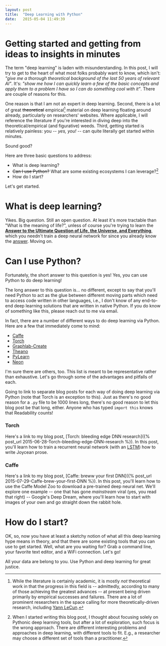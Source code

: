 ```yaml
---
layout: post
title:  "Deep Learning with Python"
date:   2015-05-04 11:49:39
---
```


# Getting started and getting from ideas to insights in minutes

The term "deep learning" is laden with misunderstanding. In this post, I will try to get to the heart of what most folks probably want to know, which isn't: *"give me a thorough theoretical background of the last 50 years of relevant AI"*. It's: *"show me how I can quickly learn a few of the basic concepts and apply them to a problem I have so I can do something cool with it"*. There are couple of reasons for this. 

One reason is that I am not an expert in deep learning. Second, there is a lot of great <del>theoretical</del> empirical[^0] material on deep learning floating around already, particularly on researchers' websites. Where applicable, I will reference the literature if you're interested in diving deep into the theoretical/empirical (and figurative) weeds. Third, getting started is relatively painless: you -- *yes, you!* -- can quite literally get started within minutes.

Sound good?

Here are three basic questions to address:

- What is deep learning?
- <del>Can I use Python?</del> What are some existing ecosystems I can leverage?[^1]
- How do I start?

Let's get started.

# What is deep learning?

Yikes. Big question. Still an open question. At least it's more tractable than "What is the meaning of life?", unless of course you're trying to learn the [**Answer to the Ultimate Question of Life, the Universe, and Everything**][42], which you needn't train a deep neural network for since you already know the [answer][42]. Moving on.

# Can I use Python?

Fortunately, the short answer to this question is yes! Yes, you can use Python to do deep learning!

The long answer to this question is... no different, except to say that you'll need Python to act as the glue between different moving parts which need to access code written in other languages, i.e., I don't know of any end-to-end deep learning solutions that are written in native Python. If you do know of something like this, please reach out to me via email.

In fact, there are a number of different ways to do deep learning via Python. Here are a few that immediately come to mind:

- [Caffe][caffe]
- [Torch][Torch]
- [Graphlab-Create][dato]
- [Theano][Theano]
- [PyLearn][PyLearn]
- [Neon][nervanasys]

I'm sure there are others, too. This list is meant to be representative rather than exhaustive. Let's go through some of the advantages and pitfalls of each.

Going to link to separate blog posts for each way of doing deep learning via Python (note that Torch is an exception to this). Just as there's no good reason for a `.py` file to be 1000 lines long, there's no good reason to let this blog post be that long, either. Anyone who has typed `import this` knows that Readability counts!

### Torch

Here's a link to my blog post, [Torch: bleeding edge DNN research]({% post_url 2015-06-28-Torch-bleeding-edge-DNN-research %}). In this post, you'll learn how to train a recurrent neural network (with an [LSTM][lstm]) how to write Joycean prose.

### Caffe

Here's a link to my blog post, [Caffe: breww your first DNN]({% post_url 2015-07-29-Caffe-brew-your-first-DNN %}). In this post, you'll learn how to use the Caffe Model Zoo to download a pre-trained deep neural net. We'll explore one example -- one that has gone *mainstream* viral (yes, you read that right) -- Google's Deep Dream, where you'll learn how to start with images of your own and go straight down the rabbit hole.

# How do I start?

OK, so, now you have at least a sketchy notion of what all this deep learning hype means in theory, and that there are some existing tools that you can use to get started. Well, what are you waiting for? Grab a command line, your favorite text editor, and a WiFi connection. Let's go!

All your data are belong to you. Use Python and deep learning for great justice.

[blas]: http://en.wikipedia.org/wiki/Basic_Linear_Algebra_Subprograms
[homebrew]: http://brew.sh/
[scipy]: http://www.scipy.org/
[sklearn]: http://scikit-learn.org/
[osx-caffe]: http://caffe.berkeleyvision.org/install_osx.html
[lenet]: http://yann.lecun.com/exdb/publis/pdf/lecun-98.pdf
[AlexNet]: http://www.cs.toronto.edu/~fritz/absps/imagenet.pdf
[QuocNet]: http://arxiv.org/abs/1112.6209
[caffe]: http://caffe.berkeleyvision.org/
[Theano]: http://www.deeplearning.net/software/theano/
[PyLearn]: http://deeplearning.net/software/pylearn2/
[dato]: http://dato.com/
[capsules]: http://www.cs.toronto.edu/~fritz/absps/transauto6.pdf
[cuda]: https://developer.nvidia.com/cuda-zone
[cuDNN]: https://developer.nvidia.com/cuDNN
[42]: http://en.wikipedia.org/wiki/Phrases_from_The_Hitchhiker%27s_Guide_to_the_Galaxy#Answer_to_the_Ultimate_Question_of_Life.2C_the_Universe.2C_and_Everything_.2842.29
[caffe-installation]: http://caffe.berkeleyvision.org/installation.html#prerequisites
[nervanasys]: https://github.com/NervanaSystems/neon
[Torch]: http://torch.ch/
[lstm]: https://en.wikipedia.org/wiki/Long_short_term_memory

[^0]: While the literature is certainly academic, it is mostly *not* theoretical work in that the progress in this field is -- admittedly, according to many of those achieving the greatest advances -- at present being driven primarily by empirical successes and failures. There are a lot of prominent researchers in the space calling for more theoretically-driven research, including [Yann LeCun](http://techtalks.tv/talks/whats-wrong-with-deep-learning/61639/).

[^1]: When I started writing this blog post, I thought about focusing solely on Pythonic deep learning tools, but after a lot of exploration, such focus is the wrong approach. There are different interesting problems and approaches in deep learning, with different tools to fit. E.g., a researcher may choose a different set of tools than a practitioner.
